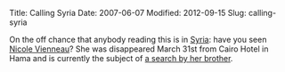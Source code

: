 Title: Calling Syria
Date: 2007-06-07
Modified: 2012-09-15
Slug: calling-syria

On the off chance that anybody reading this is in <a href="http://en.wikipedia.org/wiki/Syria#Human_rights" >Syria</a>: have you seen <a href="http://www.findnicolevienneau.com/" >Nicole Vienneau</a>? She was disappeared March 31st from Cairo Hotel in Hama and is currently the subject of <a href="http://vienneau.livejournal.com/39588.html" >a search by her brother</a>.
